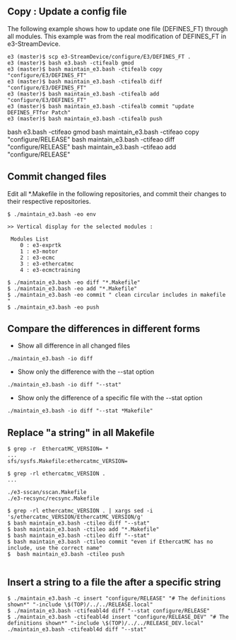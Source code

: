 
## Copy : Update a config file

The following example shows how to update one file (DEFINES_FT) through all modules. This example was from the real modification of DEFINES_FT in e3-StreamDevice. 


```
e3 (master)$ scp e3-StreamDevice/configure/E3/DEFINES_FT .
e3 (master)$ bash e3.bash -ctifealb gmod
e3 (master)$ bash maintain_e3.bash -ctifealb copy "configure/E3/DEFINES_FT"
e3 (master)$ bash maintain_e3.bash -ctifealb diff "configure/E3/DEFINES_FT"
e3 (master)$ bash maintain_e3.bash -ctifealb add "configure/E3/DEFINES_FT"
e3 (master)$ bash maintain_e3.bash -ctifealb commit "update DEFINES_FTfor Patch"
e3 (master)$ bash maintain_e3.bash -ctifealb push

```

bash e3.bash -ctifeao gmod
bash maintain_e3.bash -ctifeao copy "configure/RELEASE"
bash maintain_e3.bash -ctifeao diff "configure/RELEASE"
bash maintain_e3.bash -ctifeao add "configure/RELEASE"

## Commit changed files

Edit all *.Makefile in the following repositories, and commit their changes to their respective repositories.

```
$ ./maintain_e3.bash -eo env

>> Vertical display for the selected modules :

 Modules List 
    0 : e3-exprtk
    1 : e3-motor
    2 : e3-ecmc
    3 : e3-ethercatmc
    4 : e3-ecmctraining

$ ./maintain_e3.bash -eo diff "*.Makefile"
$ ./maintain_e3.bash -eo add "*.Makefile"
$ ./maintain_e3.bash -eo commit " clean circular includes in makefile "
$ ./maintain_e3.bash -eo push

```


## Compare the differences in different forms

* Show all difference in all changed files

```
./maintain_e3.bash -io diff
```

* Show only the difference with the --stat option

```
./maintain_e3.bash -io diff "--stat"

```

* Show only the difference of a specific file with the --stat option

```
./maintain_e3.bash -io diff "--stat *Makefile"

```

## Replace "a string" in all Makefile

```
$ grep -r  EthercatMC_VERSION= *
...
sfs/sysfs.Makefile:ethercatmc_VERSION=

$ grep -rl ethercatmc_VERSION .
...

./e3-sscan/sscan.Makefile
./e3-recsync/recsync.Makefile

$ grep -rl ethercatmc_VERSION . | xargs sed -i 's/ethercatmc_VERSION/EthercatMC_VERSION/g'
$ bash maintain_e3.bash -ctileo diff "--stat"
$ bash maintain_e3.bash -ctileo add "*.Makefile"
$ bash maintain_e3.bash -ctileo diff "--stat"
$ bash maintain_e3.bash -ctileo commit "even if EthercatMC has no include, use the correct name"
$  bash maintain_e3.bash -ctileo push


```
## Insert a string to a file the after a specific string
```
$ ./maintain_e3.bash -c insert "configure/RELEASE" "# The definitions shown*" "-include \$(TOP)/../../RELEASE.local"
$ ./maintain_e3.bash -ctifeabl4d diff "--stat configure/RELEASE"
$ ./maintain_e3.bash -ctifeabl4d insert "configure/RELEASE_DEV" "# The definitions shown*" "-include \$(TOP)/../../RELEASE_DEV.local"
./maintain_e3.bash -ctifeabl4d diff "--stat"


```
